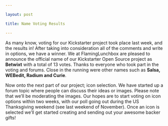 ```yaml
---

layout: post

title: Name Voting Results

---
```


As many know, voting for our Kickstarter project took place last week, and the results in!  After taking into consideration all of the comments and write in options, we have a winner.  We at FlamingLunchbox are pleased to announce the official name of our Kickstarter Open Source project as **Betwixt** with a total of 13 votes.  Thanks to everyone who took part in the voting and forums.  Close in the running were other names such as **Salsa, WEBedit, Radium and Curie**.  

Now onto the next part of our project; icon selection.  We have started up a forum topic where people can discuss their ideas or images.  Please note that we’ll be moderating the images.  Our hopes are to start voting on icon options within two weeks, with our poll going out during the US Thanksgiving weekend (see last weekend of November).  Once an icon is selected we’ll get started creating and sending out your awesome backer gifts!
